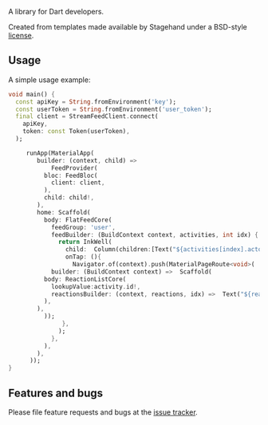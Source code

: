 A library for Dart developers.

Created from templates made available by Stagehand under a BSD-style
[license](https://github.com/dart-lang/stagehand/blob/master/LICENSE).

## Usage

A simple usage example:

```dart
void main() {
  const apiKey = String.fromEnvironment('key');
  const userToken = String.fromEnvironment('user_token');
  final client = StreamFeedClient.connect(
    apiKey,
    token: const Token(userToken),
  );

     runApp(MaterialApp(
        builder: (context, child) =>
            FeedProvider(
          bloc: FeedBloc(
            client: client,
          ),
          child: child!,
        ),
        home: Scaffold(
          body: FlatFeedCore(
            feedGroup: 'user',
            feedBuilder: (BuildContext context, activities, int idx) {
              return InkWell(
                child:  Column(children:[Text("${activities[index].actor}",Text("${activities[index].object}"))]),
                onTap: (){
                  Navigator.of(context).push(MaterialPageRoute<void>(
            builder: (BuildContext context) =>  Scaffold(
          body: ReactionListCore(
            lookupValue:activity.id!,
            reactionsBuilder: (context, reactions, idx) =>  Text("${reactions[index].data?["text"]}"),
          ),
        ),
          ));
               },
              );
            },
          ),
        ),
      ));
}
```

## Features and bugs

Please file feature requests and bugs at the [issue tracker][tracker].

[tracker]: http://example.com/issues/replaceme

